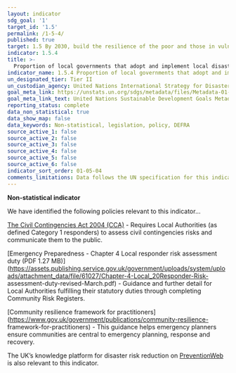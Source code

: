 ```yaml
---
layout: indicator
sdg_goal: '1'
target_id: '1.5'
permalink: /1-5-4/
published: true
target: 1.5 By 2030, build the resilience of the poor and those in vulnerable situations and reduce their exposure and vulnerability to climate-related extreme events and other economic, social and environmental shocks and disasters
indicator: 1.5.4
title: >-
  Proportion of local governments that adopt and implement local disaster risk reduction strategies in line with national disaster risk reduction strategies (repeat of 11.b.2 and 13.1.3)
indicator_name: 1.5.4 Proportion of local governments that adopt and implement local disaster risk reduction strategies in line with national disaster risk reduction strategies (repeat of 11.b.2 and 13.1.3)
un_designated_tier: Tier II
un_custodian_agency: United Nations International Strategy for Disaster Reduction (UNISDR)
goal_meta_link: https://unstats.un.org/sdgs/metadata/files/Metadata-01-05-04.pdf
goal_meta_link_text: United Nations Sustainable Development Goals Metadata (PDF 217 KB)
reporting_status: complete
data_non_statistical: true
data_show_map: false
data_keywords: Non-statistical, legislation, policy, DEFRA
source_active_1: false
source_active_2: false
source_active_3: false
source_active_4: false
source_active_5: false
source_active_6: false
indicator_sort_order: 01-05-04
comments_limitations: Data follows the UN specification for this indicator. This indicator has been identified in collaboration with topic experts.
---
```

**Non-statistical indicator**

We have identified the following policies relevant to this indicator…

[The Civil Contingencies Act 2004 (CCA)](https://www.legislation.gov.uk/ukpga/2004/36/pdfs/ukpga_20040036_en.pdf) - Requires Local Authorities (as defined Category 1 responders) to assess
civil contingencies risks and communicate them to the public.

[Emergency Preparedness - Chapter 4 Local responder risk assessment duty (PDF 1.27 MB)](https://assets.publishing.service.gov.uk/government/uploads/system/uploads/attachment_data/file/61027/Chapter-4-Local_20Responder-Risk-
assessment-duty-revised-March.pdf) - Guidance and further detail for Local Authorities fulfilling their statutory duties through completing Community Risk Registers.

[Community resilience framework for practitioners](https://www.gov.uk/government/publications/community-resilience-
framework-for-practitioners) - This guidance helps emergency planners ensure communities are central to emergency planning, response and recovery.

The UK’s knowledge platform for disaster risk reduction on [PreventionWeb]( https://www.preventionweb.net/english/countries/europe/gbr/) is
also relevant to this indicator.